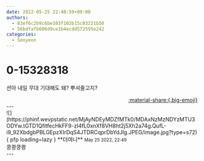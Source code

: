 ```yaml
---
date: 2022-05-25 22:48:59+09:00
authors:
  - 83ef6c2b9c6be103f102b15c03221b50
  - 56bdfafb606d9ce1b4ecdd572595e242
categories:
  - Seoyeon
---
```


# 0-15328318

<div class="post-container" markdown="1">
<div class="content-container md-sidebar__scrollwrap" markdown="1">

션아 내일 무대 기대해도 돼? 뿌셔줄고지?

</div>
</div>

<div style="text-align: right;" markdown="1">
<a href="https://weverse.io/fromis9/fanpost/0-15328318" style="text-align: right;">:material-share:{.big-emoji}</a>
</div>
---

<div class="comments-container md-sidebar__scrollwrap" markdown="1">
<div class="comment" markdown="1">
<div class='id-container' markdown="1">
![](https://phinf.wevpstatic.net/MjAyNDEyMDZfMTk0/MDAxNzMzNDYzMTU3ODYw.tGTD1QfitfecHkFF9-zI4fL0xnXf8VH8ht2j5Xh2a74g.QufL-i9_92XbdgbPBLGEpzXIrDqS4JTDRCqprDbYdJIg.JPEG/image.jpg?type=s72){ pfp loading=lazy }
**<span class="artist">더여니</span>** <small>May 25 2022, 22:49</small><br>
</div>
<div class='comment-body' markdown="1">
쿵쾅쿵쾅
</div>
</div>
</div>
---
